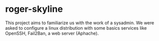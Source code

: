 # roger-skyline

This project aims to familiarize us with the work of a sysadmin. We were asked to configure a linux distribution with some basics services like OpenSSH, Fail2Ban, a web server (Aphache).
